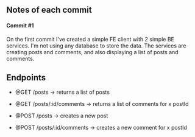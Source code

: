 ## Notes of each commit

#### Commit #1

On the first commit I've created a simple FE client with 2 simple BE services. I'm not using any database to store the data.
The services are creating posts and comments, and also displaying a list of posts and comments.

## Endpoints

- @GET /posts -> returns a list of posts
- @GET /posts/:id/comments -> returns a list of comments for x postId

- @POST /posts -> creates a new post
- @POST /posts/:id/comments -> creates a new comment for x postId

